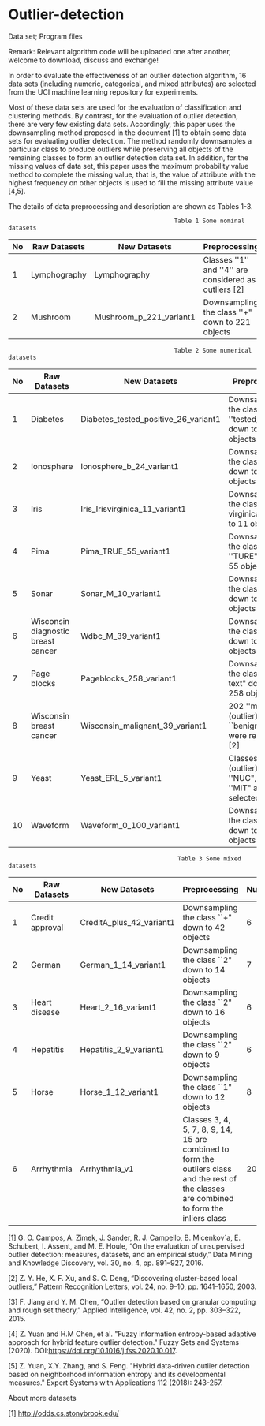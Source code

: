 # Outlier-detection
Data set; Program files

Remark: Relevant algorithm code will be uploaded one after another, welcome to download, discuss and exchange!

In order to evaluate the effectiveness of an outlier detection algorithm, 16 data sets (including numeric, categorical, and mixed attributes) are selected from the UCI machine learning repository for experiments.

Most of these data sets are used for the evaluation of classification and clustering methods. By contrast, for the evaluation of outlier detection, there are very few existing data sets. Accordingly, this paper uses the downsampling method proposed in the document [1] to obtain some data sets for evaluating outlier detection. The method randomly downsamples a particular class to produce outliers while preserving all objects of the remaining classes to form an outlier detection data set. In addition, for the missing values of data set, this paper uses the maximum probability value method to complete the missing value, that is, the value of attribute with the highest frequency on other objects is used to fill the missing attribute value [4,5].

The details of data preprocessing and description are shown as Tables 1-3.

                                                   Table 1 Some nominal datasets
| No |  Raw Datasets |New Datasets | Preprocessing | Numerical | Categorical | Objects | Outliers | 
| -------- |--------|-------- |-------- |-------- | -------- | --------| -------- |
|  1| Lymphography|Lymphography| Classes ''1'' and ''4'' are considered as outliers [2] | 0 | 8 | 148 | 6 |  
|  2| Mushroom|Mushroom_p_221_variant1|Downsampling the class ''+" down to 221 objects | 0|22|4429|221| 
                                                   Table 2 Some numerical datasets
| No |  Raw Datasets |New Datasets | Preprocessing | Numerical | Categorical | Objects | Ouliers | 
| -------- |--------|-------- |-------- |-------- | -------- | --------| -------- |
|  1| Diabetes|Diabetes_tested_positive_26_variant1|Downsampling the class ''tested\_positive" down to 26 objects |8|0|526|26|
|  2| Ionosphere|Ionosphere_b_24_variant1| Downsampling the class ''b" down to 24 objects |34|0|249|24|
|  3| Iris|Iris_Irisvirginica_11_variant1| Downsampling the class ''Iris-virginica" down to 11 objects |4|0|111|11| 
|  4| Pima|Pima_TRUE_55_variant1| Downsampling the class ''TURE" down to 55 objects |9|0|555|55| 
|  5| Sonar|Sonar_M_10_variant1| Downsampling the class ''M" down to 10 objects|60|0|107|10|  
|  6| Wisconsin diagnostic breast cancer|Wdbc_M_39_variant1| Downsampling the class ``M" down to 39 objects | 31|0|396|39|
|  7| Page blocks|Pageblocks_258_variant1| Downsampling the class ''Non-text" down to 258 objects |10|0|5171|258|
| 8| Wisconsin breast cancer|Wisconsin_malignant_39_variant1|202 ''malignant" (outlier) and 14 ``benign" objects were removed [2] | 9|0|483|39|
| 9| Yeast|Yeast_ERL_5_variant1|Classes ''ERL" (outlier), ''CYT", ''NUC", and ''MIT" are selected [3]|8|0|1141|5|
| 10| Waveform|Waveform_0_100_variant1|Downsampling the class ''0" down to 100 objects|21|0|3443|100|
                                                    Table 3 Some mixed datasets
| No |  Raw Datasets |New Datasets |  Preprocessing | Numerical | Categorical |Objects | Ouliers | 
| -------- |--------|-------- |-------- |-------- | -------- | --------| -------- |
| 1| Credit approval|CreditA_plus_42_variant1|Downsampling the class ``+" down to 42 objects|6|9|425|42|
| 2| German|German_1_14_variant1|Downsampling the class ``2" down to 14 objects|7|13|714|14|
| 3| Heart disease |Heart_2_16_variant1|Downsampling the class ``2" down to 16 objects| 6|7|166|16|
| 4| Hepatitis |Hepatitis_2_9_variant1|Downsampling the class ``2" down to 9 objects |6|13|94|9|
| 5| Horse |Horse_1_12_variant1|Downsampling the class ``1" down to 12 objects|8|19|256|12|
| 6| Arrhythmia |Arrhythmia_v1|Classes 3, 4, 5, 7, 8, 9, 14, 15 are combined to form the outliers class and the rest of the classes are combined to form the inliers class|206|73|452|66|


[1] G. O. Campos, A. Zimek, J. Sander, R. J. Campello, B. Micenkov´a, E. Schubert, I. Assent, and M. E. Houle, “On the evaluation of unsupervised outlier detection: measures, datasets, and an empirical study,” Data Mining and Knowledge Discovery, vol. 30, no. 4, pp. 891–927, 2016.

[2] Z. Y. He, X. F. Xu, and S. C. Deng, “Discovering cluster-based local outliers,” Pattern Recognition Letters, vol. 24, no. 9–10, pp. 1641–1650, 2003.

[3] F. Jiang and Y. M. Chen, “Outlier detection based on granular computing and rough set theory,” Applied Intelligence, vol. 42, no. 2, pp. 303–322, 2015.

[4] Z. Yuan and H.M Chen, et al. "Fuzzy information entropy-based adaptive approach for hybrid feature outlier detection." Fuzzy Sets and Systems (2020). DOI:https://doi.org/10.1016/j.fss.2020.10.017.

[5] Z. Yuan, X.Y. Zhang, and S. Feng. "Hybrid data-driven outlier detection based on neighborhood information entropy and its developmental measures." Expert Systems with Applications 112 (2018): 243-257.

About more datasets

[1] http://odds.cs.stonybrook.edu/
